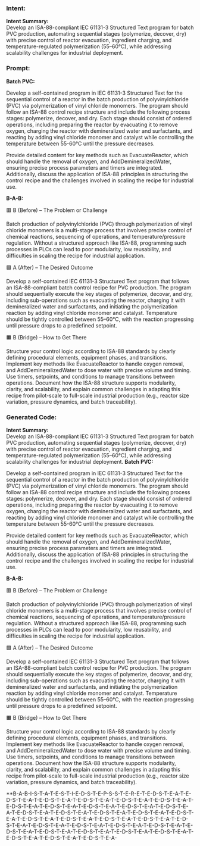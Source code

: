 ### Intent:
**Intent Summary:**  
Develop an ISA-88-compliant IEC 61131-3 Structured Text program for batch PVC production, automating sequential stages (polymerize, decover, dry) with precise control of reactor evacuation, ingredient charging, and temperature-regulated polymerization (55–60°C), while addressing scalability challenges for industrial deployment.

### Prompt:
**Batch PVC:**

Develop a self-contained program in IEC 61131-3 Structured Text for the sequential control of a reactor in the batch production of polyvinylchloride (PVC) via polymerization of vinyl chloride monomers. The program should follow an ISA-88 control recipe structure and include the following process stages: polymerize, decover, and dry. Each stage should consist of ordered operations, including preparing the reactor by evacuating it to remove oxygen, charging the reactor with demineralized water and surfactants, and reacting by adding vinyl chloride monomer and catalyst while controlling the temperature between 55-60°C until the pressure decreases.

Provide detailed content for key methods such as EvacuateReactor, which should handle the removal of oxygen, and AddDemineralizedWater, ensuring precise process parameters and timers are integrated. Additionally, discuss the application of ISA-88 principles in structuring the control recipe and the challenges involved in scaling the recipe for industrial use.

**B-A-B:**

🟥 B (Before) – The Problem or Challenge

Batch production of polyvinylchloride (PVC) through polymerization of vinyl chloride monomers is a multi-stage process that involves precise control of chemical reactions, sequencing of operations, and temperature/pressure regulation. Without a structured approach like ISA-88, programming such processes in PLCs can lead to poor modularity, low reusability, and difficulties in scaling the recipe for industrial application.

🟩 A (After) – The Desired Outcome

Develop a self-contained IEC 61131-3 Structured Text program that follows an ISA-88-compliant batch control recipe for PVC production. The program should sequentially execute the key stages of polymerize, decovar, and dry, including sub-operations such as evacuating the reactor, charging it with demineralized water and surfactants, and initiating the polymerization reaction by adding vinyl chloride monomer and catalyst. Temperature should be tightly controlled between 55–60°C, with the reaction progressing until pressure drops to a predefined setpoint.

🟧 B (Bridge) – How to Get There

Structure your control logic according to ISA-88 standards by clearly defining procedural elements, equipment phases, and transitions. Implement key methods like EvacuateReactor to handle oxygen removal, and AddDemineralizedWater to dose water with precise volume and timing. Use timers, setpoints, and conditions to manage transitions between operations. Document how the ISA-88 structure supports modularity, clarity, and scalability, and explain common challenges in adapting this recipe from pilot-scale to full-scale industrial production (e.g., reactor size variation, pressure dynamics, and batch traceability).

### Generated Code:
**Intent Summary:**  
Develop an ISA-88-compliant IEC 61131-3 Structured Text program for batch PVC production, automating sequential stages (polymerize, decover, dry) with precise control of reactor evacuation, ingredient charging, and temperature-regulated polymerization (55–60°C), while addressing scalability challenges for industrial deployment.
**Batch PVC:**

Develop a self-contained program in IEC 61131-3 Structured Text for the sequential control of a reactor in the batch production of polyvinylchloride (PVC) via polymerization of vinyl chloride monomers. The program should follow an ISA-88 control recipe structure and include the following process stages: polymerize, decover, and dry. Each stage should consist of ordered operations, including preparing the reactor by evacuating it to remove oxygen, charging the reactor with demineralized water and surfactants, and reacting by adding vinyl chloride monomer and catalyst while controlling the temperature between 55-60°C until the pressure decreases.

Provide detailed content for key methods such as EvacuateReactor, which should handle the removal of oxygen, and AddDemineralizedWater, ensuring precise process parameters and timers are integrated. Additionally, discuss the application of ISA-88 principles in structuring the control recipe and the challenges involved in scaling the recipe for industrial use.

**B-A-B:**

🟥 B (Before) – The Problem or Challenge

Batch production of polyvinylchloride (PVC) through polymerization of vinyl chloride monomers is a multi-stage process that involves precise control of chemical reactions, sequencing of operations, and temperature/pressure regulation. Without a structured approach like ISA-88, programming such processes in PLCs can lead to poor modularity, low reusability, and difficulties in scaling the recipe for industrial application.

🟩 A (After) – The Desired Outcome

Develop a self-contained IEC 61131-3 Structured Text program that follows an ISA-88-compliant batch control recipe for PVC production. The program should sequentially execute the key stages of polymerize, decovar, and dry, including sub-operations such as evacuating the reactor, charging it with demineralized water and surfactants, and initiating the polymerization reaction by adding vinyl chloride monomer and catalyst. Temperature should be tightly controlled between 55–60°C, with the reaction progressing until pressure drops to a predefined setpoint.

🟧 B (Bridge) – How to Get There

Structure your control logic according to ISA-88 standards by clearly defining procedural elements, equipment phases, and transitions. Implement key methods like EvacuateReactor to handle oxygen removal, and AddDemineralizedWater to dose water with precise volume and timing. Use timers, setpoints, and conditions to manage transitions between operations. Document how the ISA-88 structure supports modularity, clarity, and scalability, and explain common challenges in adapting this recipe from pilot-scale to full-scale industrial production (e.g., reactor size variation, pressure dynamics, and batch traceability).

**B-A-B-I-S-T-A-T-E-S-T-I-E-D-S-T-E-P-S-S-T-E-R-E-T-E-D-S-T-E-A-T-E-D-S-T-E-A-T-E-D-S-T-E-A-T-E-D-S-T-E-A-T-E-D-S-T-E-A-T-E-D-S-T-E-A-T-E-D-S-T-E-A-T-E-D-S-T-E-A-T-E-D-S-T-E-A-T-E-D-S-T-E-A-T-E-D-S-T-E-A-T-E-D-S-T-E-A-T-E-D-S-T-E-A-T-E-D-S-T-E-A-T-E-D-S-T-E-A-T-E-D-S-T-E-A-T-E-D-S-T-E-A-T-E-D-S-T-E-A-T-E-D-S-T-E-A-T-E-D-S-T-E-A-T-E-D-S-T-E-A-T-E-D-S-T-E-A-T-E-D-S-T-E-A-T-E-D-S-T-E-A-T-E-D-S-T-E-A-T-E-D-S-T-E-A-T-E-D-S-T-E-A-T-E-D-S-T-E-A-T-E-D-S-T-E-A-T-E-D-S-T-E-A-T-E-D-S-T-E-A-T-E-D-S-T-E-A-T-E-D-S-T-E-A-
